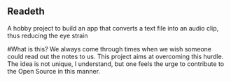 ## Readeth
A hobby project to build an app that converts a text file into an audio clip, thus reducing the eye strain

#What is this?
We always come through times when we wish someone could read out the notes to us. This project aims at overcoming this hurdle. The idea is not unique, I understand, but one feels the urge to contribute to the Open Source in this manner. 
